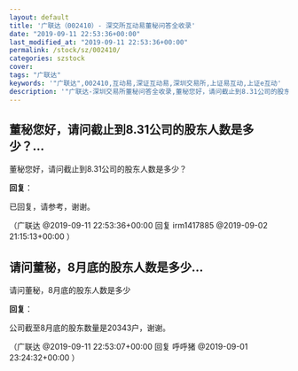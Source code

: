 ```yaml
---
layout: default
title: '广联达（002410）- 深交所互动易董秘问答全收录'
date: "2019-09-11 22:53:36+00:00"
last_modified_at: "2019-09-11 22:53:36+00:00"
permalink: /stock/sz/002410/
categories: szstock
cover: 
tags: "广联达"
keywords: '"广联达",002410,互动易,深证互动易,深圳交易所,上证易互动,上证e互动'
description: '"广联达-深圳交易所董秘问答全收录,董秘您好，请问截止到8.31公司的股东人数是多少？"'
---
```


## 董秘您好，请问截止到8.31公司的股东人数是多少？...

董秘您好，请问截止到8.31公司的股东人数是多少？

**回复**：

已回复，请参考，谢谢。 

（广联达  @2019-09-11 22:53:36+00:00 回复 irm1417885  @2019-09-02 21:15:13+00:00 ）

## 请问董秘，8月底的股东人数是多少...

请问董秘，8月底的股东人数是多少

**回复**：

公司截至8月底的股东数量是20343户，谢谢。 

（广联达  @2019-09-11 22:53:07+00:00 回复 呼呼猪  @2019-09-01 23:24:32+00:00 ）

